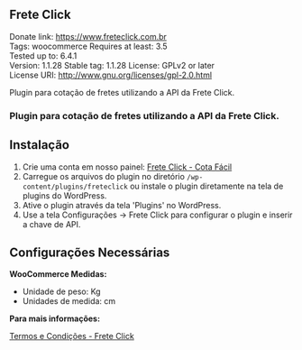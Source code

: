 ## Frete Click
Donate link: https://www.freteclick.com.br  
Tags: woocommerce 
Requires at least: 3.5  
Tested up to: 6.4.1  
Version: 1.1.28
Stable tag: 1.1.28 
License: GPLv2 or later  
License URI: http://www.gnu.org/licenses/gpl-2.0.html  

Plugin para cotação de fretes utilizando a API da Frete Click.

### Plugin para cotação de fretes utilizando a API da Frete Click. ###

## Instalação

1. Crie uma conta em nosso painel: [Frete Click - Cota Fácil](https://cotafacil.freteclick.com.br)
2. Carregue os arquivos do plugin no diretório `/wp-content/plugins/freteclick` ou instale o plugin diretamente na tela de plugins do WordPress.
3. Ative o plugin através da tela 'Plugins' no WordPress.
4. Use a tela Configurações -> Frete Click para configurar o plugin e inserir a chave de API.

## Configurações Necessárias

**WooCommerce Medidas:**

- Unidade de peso: Kg
- Unidades de medida: cm

**Para mais informações:**

[Termos e Condições - Frete Click](https://www.freteclick.com.br/termos-e-condicoes)
